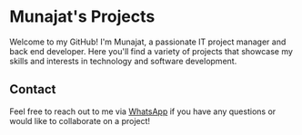 # Munajat's Projects

Welcome to my GitHub! I'm Munajat, a passionate IT project manager and back end developer. Here you'll find a variety of projects that showcase my skills and interests in technology and software development.

## Contact

Feel free to reach out to me via [WhatsApp](https://wa.me/6281511532440) if you have any questions or would like to collaborate on a project!


